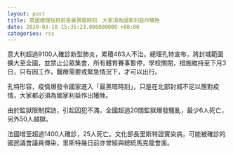 ```yaml
---
layout: post
title: 意國總理指目前是最黑暗時刻　大家須為國家利益作犧牲
date: 2020-03-10 15:35:23.000000000 +08:00
categories: rss
---
```


意大利超過9100人確診新型肺炎，累積463人不治。總理孔特宣布，將封城範圍擴大至全國，並禁止公眾集會，所有體育賽事暫停，學校關閉，措施維持至下月3日，只有因工作，醫療需要或緊急情況下，才可以出行。

孔特形容，疫情爆發令國家進入「最黑暗時刻」，只是在北部封城不足以應對疫情，大家都必須為國家利益作出犧牲。

由於監獄限制探訪，引起囚犯不滿，全國超過20間監獄爆發騷亂，最少6人死亡，另外50人越獄。

法國增至超過1400人確診，25人死亡。文化部長里斯特證實染病，可能被確診的國民議會議員傳染，里斯特幾日前亦曾經與總統馬克龍會面。
